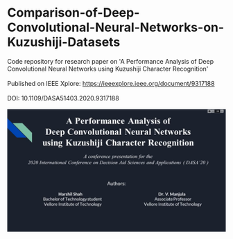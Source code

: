 # Comparison-of-Deep-Convolutional-Neural-Networks-on-Kuzushiji-Datasets
Code repository for research paper on 'A Performance Analysis of Deep Convolutional Neural Networks using Kuzushiji Character Recognition' <br></br>
Published on IEEE Xplore: https://ieeexplore.ieee.org/document/9317188 <br></br>
DOI: 10.1109/DASA51403.2020.9317188 <br></br>
[![Watch the Conference Presentation](https://github.com/Harshil-Shah99/Comparison-of-Deep-Convolutional-Neural-Networks-on-Kuzushiji-Datasets/blob/master/Thumbnail.png)](https://www.youtube.com/watch?v=Dlkt7vqknlE)
